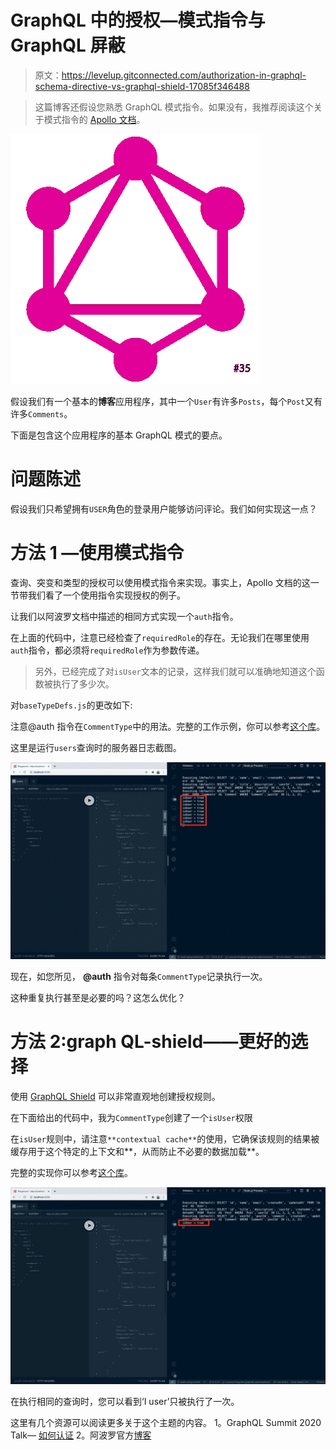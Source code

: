 # GraphQL 中的授权—模式指令与 GraphQL 屏蔽

> 原文：<https://levelup.gitconnected.com/authorization-in-graphql-schema-directive-vs-graphql-shield-17085f346488>

> 这篇博客还假设您熟悉 GraphQL 模式指令。如果没有，我推荐阅读这个关于模式指令的 [Apollo 文档](https://www.apollographql.com/docs/apollo-server/schema/directives/)。

![](img/f707bfbfaa60a718cd83cfa31af184b9.png)

假设我们有一个基本的**博客**应用程序，其中一个`User`有许多`Posts`，每个`Post`又有许多`Comments`。

下面是包含这个应用程序的基本 GraphQL 模式的要点。

# 问题陈述

假设我们只希望拥有`USER`角色的登录用户能够访问评论。我们如何实现这一点？

# 方法 1 —使用模式指令

查询、突变和类型的授权可以使用模式指令来实现。事实上，Apollo 文档的这一节带我们看了一个使用指令实现授权的例子。

让我们以阿波罗文档中描述的相同方式实现一个`auth`指令。

在上面的代码中，注意已经检查了`requiredRole`的存在。无论我们在哪里使用`auth`指令，都必须将`requiredRole`作为参数传递。

> 另外，已经完成了对`isUser`文本的记录，这样我们就可以准确地知道这个函数被执行了多少次。

对`baseTypeDefs.js`的更改如下:

注意@auth 指令在`CommentType`中的用法。完整的工作示例，你可以参考[这个库](https://github.com/shrirambalakrishnan/blog-graphql-optimizations/tree/auth-using-directive)。

这里是运行`users`查询时的服务器日志截图。

![](img/1270036cebdd12ca10c28413f4637bcc.png)

现在，如您所见， **@auth** 指令对每条`CommentType`记录执行一次。

这种重复执行甚至是必要的吗？这怎么优化？

# 方法 2:graph QL-shield——更好的选择

使用 [GraphQL Shield](https://github.com/maticzav/graphql-shield) 可以非常直观地创建授权规则。

在下面给出的代码中，我为`CommentType`创建了一个`isUser`权限

在`isUser`规则中，请注意`**contextual cache**`的使用，它确保该规则的结果被缓存用于这个特定的上下文和**，从而防止不必要的数据加载**。

完整的实现你可以参考[这个库](https://github.com/shrirambalakrishnan/blog-graphql-optimizations/tree/auth-using-shield)。

![](img/39dd21243da6a336b905e394d7dd80d0.png)

在执行相同的查询时，您可以看到‘I user’只被执行了一次。

这里有几个资源可以阅读更多关于这个主题的内容。
1。GraphQL Summit 2020 Talk— [如何认证](https://youtu.be/dBuU61ABEDs)
2。阿波罗官方[博客](https://www.apollographql.com/blog/setting-up-authentication-and-authorization-with-apollo-federation/)